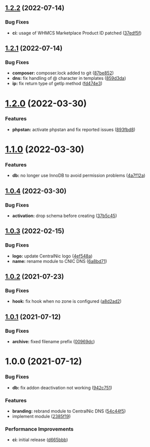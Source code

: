## [1.2.2](https://github.com/centralnic-reseller/whmcs-dns/compare/v1.2.1...v1.2.2) (2022-07-14)


### Bug Fixes

* **ci:** usage of WHMCS Marketplace Product ID patched ([37edf5f](https://github.com/centralnic-reseller/whmcs-dns/commit/37edf5f28fd6c9b4af1995da6050bb019b2d887a))

## [1.2.1](https://github.com/centralnic-reseller/whmcs-dns/compare/v1.2.0...v1.2.1) (2022-07-14)


### Bug Fixes

* **composer:** composer.lock added to git ([87be852](https://github.com/centralnic-reseller/whmcs-dns/commit/87be8526babd59eaebb1500008da38e984fa3783))
* **dns:** fix handling of @ character in templates ([859d3da](https://github.com/centralnic-reseller/whmcs-dns/commit/859d3dac9b4cb17b166b1b64734fe95b7f8d2c77))
* **ip:** fix return type of getIp method ([fd474e3](https://github.com/centralnic-reseller/whmcs-dns/commit/fd474e3a1aec0fd71be434d4371e3293e3f20df7))

# [1.2.0](https://github.com/centralnic-reseller/whmcs-dns/compare/v1.1.0...v1.2.0) (2022-03-30)


### Features

* **phpstan:** activate phpstan and fix reported issues ([893fbd8](https://github.com/centralnic-reseller/whmcs-dns/commit/893fbd8f5b5880a1abba3e58d1c86999976bf665))

# [1.1.0](https://github.com/centralnic-reseller/whmcs-dns/compare/v1.0.4...v1.1.0) (2022-03-30)


### Features

* **db:** no longer use InnoDB to avoid permission problems ([4a7f12a](https://github.com/centralnic-reseller/whmcs-dns/commit/4a7f12a13f364229fde1c2c32110bdfee4f044da))

## [1.0.4](https://github.com/centralnic-reseller/whmcs-dns/compare/v1.0.3...v1.0.4) (2022-03-30)


### Bug Fixes

* **activation:** drop schema before creating ([37b5c45](https://github.com/centralnic-reseller/whmcs-dns/commit/37b5c45612fa68b1a398150c07454e09608a8597))

## [1.0.3](https://github.com/centralnic-reseller/whmcs-dns/compare/v1.0.2...v1.0.3) (2022-02-15)


### Bug Fixes

* **logo:** update CentralNic logo ([4ef548a](https://github.com/centralnic-reseller/whmcs-dns/commit/4ef548a7f0cfc76716fcec1ebca2bad3fdba6d2a))
* **name:** rename module to CNIC DNS ([6a8bd71](https://github.com/centralnic-reseller/whmcs-dns/commit/6a8bd719743d89b82176035f61cbad6cc8e60954))

## [1.0.2](https://github.com/centralnic-reseller/whmcs-dns/compare/v1.0.1...v1.0.2) (2021-07-23)


### Bug Fixes

* **hook:** fix hook when no zone is configured ([a8d2ad2](https://github.com/centralnic-reseller/whmcs-dns/commit/a8d2ad2ce29cfaa2796eded57fe939ce12d8956e))

## [1.0.1](https://github.com/centralnic-reseller/whmcs-dns/compare/v1.0.0...v1.0.1) (2021-07-12)


### Bug Fixes

* **archive:** fixed filename prefix ([00969dc](https://github.com/centralnic-reseller/whmcs-dns/commit/00969dc739ef3030ad1c8b476cb329526b5664d8))

# 1.0.0 (2021-07-12)


### Bug Fixes

* **db:** fix addon deactivation not working ([942c751](https://github.com/centralnic-reseller/whmcs-dns/commit/942c7510fd7a18eb5f999a6ef77b1f753be8b6e0))


### Features

* **branding:** rebrand module to CentralNic DNS ([54c44f5](https://github.com/centralnic-reseller/whmcs-dns/commit/54c44f527b9e9912c1925494f9d1755bb6e2f706))
* implement module ([2385f19](https://github.com/centralnic-reseller/whmcs-dns/commit/2385f195a2fa53830dbb8c0d0b4e42ce0ba79a50))


### Performance Improvements

* **ci:** initial release ([d665bbb](https://github.com/centralnic-reseller/whmcs-dns/commit/d665bbb9d3e18d5fec2b0bfd2541ce50b0b97a11))
